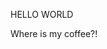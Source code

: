 
<html lang="en">
  <head>
    <meta charset="UTF-8" />
    <meta name="viewport" content="width=device-width, initial-scale=1.0" />
    <link
      rel="stylesheet"
      href="https://cdn.jsdelivr.net/npm/bootstrap@5.3.8/dist/css/bootstrap.min.css"
    />
  </head>
  <body>
    <p>HELLO WORLD</p>
    <p>Where is my coffee?!</p>
  </body>
</html>





